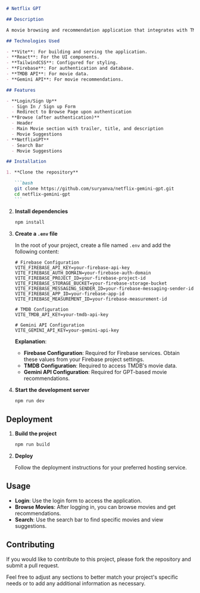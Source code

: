````markdown
# Netflix GPT

## Description

A movie browsing and recommendation application that integrates with TMDB and Gemini APIs. Features include user authentication, movie suggestions, and a responsive design.

## Technologies Used

- **Vite**: For building and serving the application.
- **React**: For the UI components.
- **TailwindCSS**: Configured for styling.
- **Firebase**: For authentication and database.
- **TMDB API**: For movie data.
- **Gemini API**: For movie recommendations.

## Features

- **Login/Sign Up**
  - Sign In / Sign up Form
  - Redirect to Browse Page upon authentication
- **Browse (after authentication)**
  - Header
  - Main Movie section with trailer, title, and description
  - Movie Suggestions
- **NetflixGPT**
  - Search Bar
  - Movie Suggestions

## Installation

1. **Clone the repository**

   ```bash
   git clone https://github.com/suryanva/netflix-gemini-gpt.git
   cd netflix-gemini-gpt
   ```
````

2. **Install dependencies**

   ```bash
   npm install
   ```

3. **Create a `.env` file**

   In the root of your project, create a file named `.env` and add the following content:

   ```plaintext
   # Firebase Configuration
   VITE_FIREBASE_API_KEY=your-firebase-api-key
   VITE_FIREBASE_AUTH_DOMAIN=your-firebase-auth-domain
   VITE_FIREBASE_PROJECT_ID=your-firebase-project-id
   VITE_FIREBASE_STORAGE_BUCKET=your-firebase-storage-bucket
   VITE_FIREBASE_MESSAGING_SENDER_ID=your-firebase-messaging-sender-id
   VITE_FIREBASE_APP_ID=your-firebase-app-id
   VITE_FIREBASE_MEASUREMENT_ID=your-firebase-measurement-id

   # TMDB Configuration
   VITE_TMDB_API_KEY=your-tmdb-api-key

   # Gemini API Configuration
   VITE_GEMINI_API_KEY=your-gemini-api-key
   ```

   **Explanation**:

   - **Firebase Configuration**: Required for Firebase services. Obtain these values from your Firebase project settings.
   - **TMDB Configuration**: Required to access TMDB's movie data.
   - **Gemini API Configuration**: Required for GPT-based movie recommendations.

4. **Start the development server**

   ```bash
   npm run dev
   ```

## Deployment

1. **Build the project**

   ```bash
   npm run build
   ```

2. **Deploy**

   Follow the deployment instructions for your preferred hosting service.

## Usage

- **Login**: Use the login form to access the application.
- **Browse Movies**: After logging in, you can browse movies and get recommendations.
- **Search**: Use the search bar to find specific movies and view suggestions.

## Contributing

If you would like to contribute to this project, please fork the repository and submit a pull request.

Feel free to adjust any sections to better match your project's specific needs or to add any additional information as necessary.

